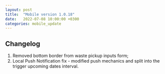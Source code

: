 ```yaml
---
layout: post
title:  "Mobile version 1.0.18"
date:   2022-07-08 10:00:00 +0300
categories: mobile_update
---
```


Changelog
---
1. Removed bottom border from waste pickup inputs form;
2. Local Push Notification fix - modified push mechanics and split into the trigger upcoming dates interval.
